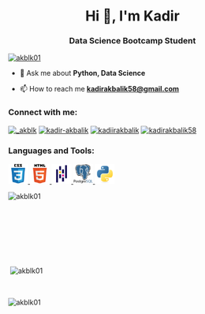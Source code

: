 <h1 align="center">Hi 👋, I'm Kadir</h1>
<h3 align="center">Data Science Bootcamp Student</h3>

<p align="left"> <a href="https://github.com/ryo-ma/github-profile-trophy"><img src="https://github-profile-trophy.vercel.app/?username=akblk01" alt="akblk01" /></a> </p>

- 💬 Ask me about **Python, Data Science**

- 📫 How to reach me **kadirakbalik58@gmail.com**

<h3 align="left">Connect with me:</h3>
<p align="left">
<a href="https://twitter.com/_akblk" target="blank"><img align="center" src="https://raw.githubusercontent.com/rahuldkjain/github-profile-readme-generator/master/src/images/icons/Social/twitter.svg" alt="_akblk" height="30" width="40" /></a>
<a href="https://linkedin.com/in/kadir-akbalik" target="blank"><img align="center" src="https://raw.githubusercontent.com/rahuldkjain/github-profile-readme-generator/master/src/images/icons/Social/linked-in-alt.svg" alt="kadir-akbalik" height="30" width="40" /></a>
<a href="https://instagram.com/kadiirakbalik" target="blank"><img align="center" src="https://raw.githubusercontent.com/rahuldkjain/github-profile-readme-generator/master/src/images/icons/Social/instagram.svg" alt="kadiirakbalik" height="30" width="40" /></a>
<a href="https://www.hackerrank.com/kadirakbalik58" target="blank"><img align="center" src="https://raw.githubusercontent.com/rahuldkjain/github-profile-readme-generator/master/src/images/icons/Social/hackerrank.svg" alt="kadirakbalik58" height="30" width="40" /></a>
</p>

<h3 align="left">Languages and Tools:</h3>
<p align="left"> <a href="https://www.w3schools.com/css/" target="_blank" rel="noreferrer"> <img src="https://raw.githubusercontent.com/devicons/devicon/master/icons/css3/css3-original-wordmark.svg" alt="css3" width="40" height="40"/> </a> <a href="https://www.w3.org/html/" target="_blank" rel="noreferrer"> <img src="https://raw.githubusercontent.com/devicons/devicon/master/icons/html5/html5-original-wordmark.svg" alt="html5" width="40" height="40"/> </a> <a href="https://pandas.pydata.org/" target="_blank" rel="noreferrer"> <img src="https://raw.githubusercontent.com/devicons/devicon/2ae2a900d2f041da66e950e4d48052658d850630/icons/pandas/pandas-original.svg" alt="pandas" width="40" height="40"/> </a> <a href="https://www.postgresql.org" target="_blank" rel="noreferrer"> <img src="https://raw.githubusercontent.com/devicons/devicon/master/icons/postgresql/postgresql-original-wordmark.svg" alt="postgresql" width="40" height="40"/> </a> <a href="https://www.python.org" target="_blank" rel="noreferrer"> <img src="https://raw.githubusercontent.com/devicons/devicon/master/icons/python/python-original.svg" alt="python" width="40" height="40"/> </a> </p>

<p><img align="left" src="https://github-readme-stats.vercel.app/api/top-langs?username=akblk01&show_icons=true&locale=en&layout=compact" alt="akblk01" /></p>
<br/><br/><br/><br/><br/><br/><br/><br/>
<p>&nbsp;<img align="center" src="https://github-readme-stats.vercel.app/api?username=akblk01&show_icons=true&theme=tokyonight&locale=en" alt="akblk01" /></p>
<br/>
<p><img align="center" src="https://github-readme-streak-stats.herokuapp.com/?user=akblk01&theme=dark" alt="akblk01" /></p>
